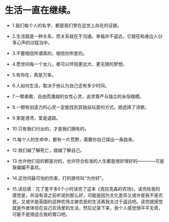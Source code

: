 # 生活一直在继续。

- 1.我们每个人的名字，都是我们曾在这世上存在的证据。

- 2.生活就是一种关系，而关系就在于沟通。幸福并不遥远，它就在和身边人分享心声的过程当中。

- 3.不要相信所谓真的，相信你所爱的。

- 4.愿世间每一个女儿，都可以怀抱更远大、更无限的梦想。

- 5.有你在，真是万幸。

- 6.人如何生活，取决于他认为自己还有多少时间。

- 7.一颗勇敢、自由而激越的女性心灵，追求尊严与独立的永恒楷模。

- 8.一颗有创造力的心灵一定能找到其独自玩耍的方式，她选择了诗歌。

- 9.家是港湾，爱是退路。

- 10.只有我们付出的，才是我们拥有的。

- 11.每个人的生命中，都有一片荒野，需要你自己探出一条路来。

- 12.我们越了解死亡，就越了解自己。

- 13.也许他们说的都是对的，也许符合标准的人生都是很好很好的————可是我偏偏不喜欢。

- 14.这世间最可怕的伤害，打的旗号叫“为你好”。

- 15.读后感：花了差不多5个小时读完了这本《克拉克森的农场》，读完给我的感觉是，并没有读之前听说的那么好，可能是因为文化差异又或许是我不是农民，又或许是英国的这种农场主做农民的生活离我太过于遥远吧。读完就感觉就是作者体验在自己农场里的生活，然后记录下来，我个人感觉很平平无奇，可能不是很适合我的胃口吧。
